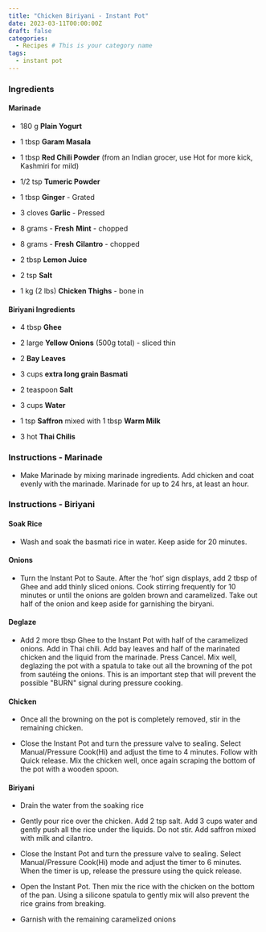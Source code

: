 ```yaml
---
title: "Chicken Biriyani - Instant Pot"
date: 2023-03-11T00:00:00Z
draft: false
categories:
  - Recipes # This is your category name
tags:
  - instant pot
---
```


### Ingredients

#### Marinade

- 180 g **Plain Yogurt**

- 1 tbsp **Garam Masala**

- 1 tbsp **Red Chili Powder** (from an Indian grocer, use Hot for more kick, Kashmiri for mild)

- 1/2 tsp **Tumeric Powder**

- 1 tbsp **Ginger** - Grated

- 3 cloves **Garlic** - Pressed

- 8 grams - **Fresh** **Mint** - chopped

- 8 grams - **Fresh** **Cilantro** - chopped

- 2 tbsp **Lemon Juice**

- 2 tsp **Salt**

- 1 kg (2 lbs) **Chicken Thighs** - bone in

#### Biriyani Ingredients

- 4 tbsp **Ghee**

- 2 large **Yellow Onions** (500g total) - sliced thin

- 2 **Bay Leaves**

- 3 cups **extra long grain Basmati**

- 2 teaspoon **Salt**

- 3 cups **Water**

- 1 tsp **Saffron** mixed with 1 tbsp **Warm Milk**

- 3 hot **Thai Chilis**

### Instructions - Marinade

- Make Marinade by mixing marinade ingredients. Add chicken and coat evenly with the marinade. Marinade for up to 24 hrs, at least an hour.

### Instructions - Biriyani

#### Soak Rice

- Wash and soak the basmati rice in water. Keep aside for 20 minutes.

#### Onions

- Turn the Instant Pot to Saute. After the ‘hot’ sign displays, add 2 tbsp of Ghee and add thinly sliced onions. Cook stirring frequently for 10 minutes or until the onions are golden brown and caramelized. Take out half of the onion and keep aside for garnishing the biryani. 

#### Deglaze

- Add 2 more tbsp Ghee to the Instant Pot with half of the caramelized onions. Add in Thai chili. Add bay leaves and half of the marinated chicken and the liquid from the marinade. Press Cancel. Mix well, deglazing the pot with a spatula to take out all the browning of the pot from sautéing the onions. This is an important step that will prevent the possible "BURN" signal during pressure cooking.

#### Chicken

- Once all the browning on the pot is completely removed, stir in the remaining chicken.  

- Close the Instant Pot and turn the pressure valve to sealing. Select Manual/Pressure Cook(Hi) and adjust the time to 4 minutes. Follow with Quick release. Mix the chicken well, once again scraping the bottom of the pot with a wooden spoon. 

#### Biriyani

- Drain the water from the soaking rice

- Gently pour rice over the chicken. Add 2 tsp salt. Add 3 cups water and gently push all the rice under the liquids. Do not stir. Add saffron mixed with milk and cilantro.

- Close the Instant Pot and turn the pressure valve to sealing. Select Manual/Pressure Cook(Hi) mode and adjust the timer to 6 minutes. When the timer is up, release the pressure using the quick release.

- Open the Instant Pot. Then mix the rice with the chicken on the bottom of the pan. Using a silicone spatula to gently mix will also prevent the rice grains from breaking. 

- Garnish with the remaining caramelized onions

